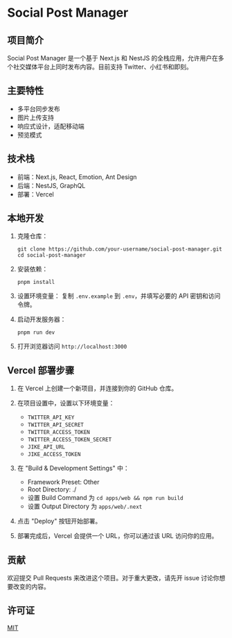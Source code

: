# Social Post Manager

## 项目简介

Social Post Manager 是一个基于 Next.js 和 NestJS 的全栈应用，允许用户在多个社交媒体平台上同时发布内容。目前支持 Twitter、小红书和即刻。

## 主要特性

- 多平台同步发布
- 图片上传支持
- 响应式设计，适配移动端
- 预览模式

## 技术栈

- 前端：Next.js, React, Emotion, Ant Design
- 后端：NestJS, GraphQL
- 部署：Vercel

## 本地开发

1. 克隆仓库：
   ```
   git clone https://github.com/your-username/social-post-manager.git
   cd social-post-manager
   ```

2. 安装依赖：
   ```
   pnpm install
   ```

3. 设置环境变量：
   复制 `.env.example` 到 `.env`，并填写必要的 API 密钥和访问令牌。

4. 启动开发服务器：
   ```
   pnpm run dev
   ```

5. 打开浏览器访问 `http://localhost:3000`

## Vercel 部署步骤

1. 在 Vercel 上创建一个新项目，并连接到你的 GitHub 仓库。

2. 在项目设置中，设置以下环境变量：
   - `TWITTER_API_KEY`
   - `TWITTER_API_SECRET`
   - `TWITTER_ACCESS_TOKEN`
   - `TWITTER_ACCESS_TOKEN_SECRET`
   - `JIKE_API_URL`
   - `JIKE_ACCESS_TOKEN`

3. 在 "Build & Development Settings" 中：
   - Framework Preset: Other
   - Root Directory: ./
   - 设置 Build Command 为 `cd apps/web && npm run build`
   - 设置 Output Directory 为 `apps/web/.next`

4. 点击 "Deploy" 按钮开始部署。

5. 部署完成后，Vercel 会提供一个 URL，你可以通过该 URL 访问你的应用。

## 贡献

欢迎提交 Pull Requests 来改进这个项目。对于重大更改，请先开 issue 讨论你想要改变的内容。

## 许可证

[MIT](https://choosealicense.com/licenses/mit/)